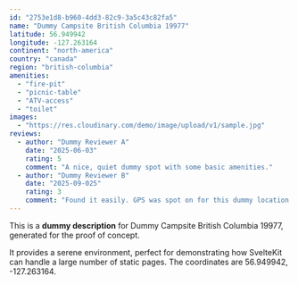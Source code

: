 ```yaml
---
id: "2753e1d8-b960-4dd3-82c9-3a5c43c82fa5"
name: "Dummy Campsite British Columbia 19977"
latitude: 56.949942
longitude: -127.263164
continent: "north-america"
country: "canada"
region: "british-columbia"
amenities:
  - "fire-pit"
  - "picnic-table"
  - "ATV-access"
  - "toilet"
images:
  - "https://res.cloudinary.com/demo/image/upload/v1/sample.jpg"
reviews:
  - author: "Dummy Reviewer A"
    date: "2025-06-03"
    rating: 5
    comment: "A nice, quiet dummy spot with some basic amenities."
  - author: "Dummy Reviewer B"
    date: "2025-09-025"
    rating: 3
    comment: "Found it easily. GPS was spot on for this dummy location."
---
```


This is a **dummy description** for Dummy Campsite British Columbia 19977, generated for the proof of concept.

It provides a serene environment, perfect for demonstrating how SvelteKit can handle a large number of static pages. The coordinates are 56.949942, -127.263164.
